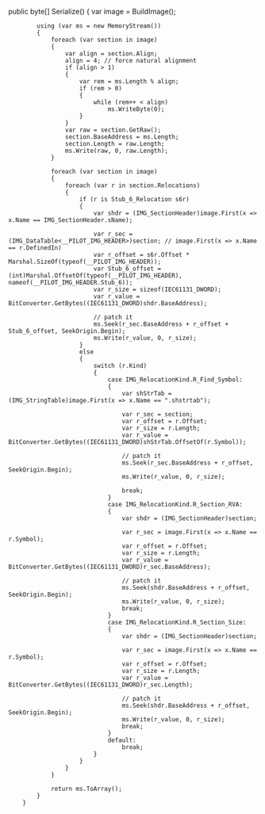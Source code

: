 public byte[] Serialize()
        {
            var image = BuildImage();

            using (var ms = new MemoryStream())
            {
                foreach (var section in image)
                {
                    var align = section.Align;
                    align = 4; // force natural alignment
                    if (align > 1)
                    {
                        var rem = ms.Length % align;
                        if (rem > 0)
                        {
                            while (rem++ < align)
                                ms.WriteByte(0);
                        }
                    }
                    var raw = section.GetRaw();
                    section.BaseAddress = ms.Length;
                    section.Length = raw.Length;
                    ms.Write(raw, 0, raw.Length);
                }

                foreach (var section in image)
                {
                    foreach (var r in section.Relocations)
                    {
                        if (r is Stub_6_Relocation s6r)
                        {
                            var shdr = (IMG_SectionHeader)image.First(x => x.Name == IMG_SectionHeader.sName);

                            var r_sec = (IMG_DataTable<__PILOT_IMG_HEADER>)section; // image.First(x => x.Name == r.DefinedIn)
                            var r_offset = s6r.Offset * Marshal.SizeOf(typeof(__PILOT_IMG_HEADER));
                            var Stub_6_offset = (int)Marshal.OffsetOf(typeof(__PILOT_IMG_HEADER), nameof(__PILOT_IMG_HEADER.Stub_6));
                            var r_size = sizeof(IEC61131_DWORD);
                            var r_value = BitConverter.GetBytes((IEC61131_DWORD)shdr.BaseAddress);

                            // patch it
                            ms.Seek(r_sec.BaseAddress + r_offset + Stub_6_offset, SeekOrigin.Begin);
                            ms.Write(r_value, 0, r_size);
                        }
                        else
                        {
                            switch (r.Kind)
                            {
                                case IMG_RelocationKind.R_Find_Symbol:
                                {
                                    var shStrTab = (IMG_StringTable)image.First(x => x.Name == ".shstrtab");

                                    var r_sec = section;
                                    var r_offset = r.Offset;
                                    var r_size = r.Length;
                                    var r_value = BitConverter.GetBytes((IEC61131_DWORD)shStrTab.OffsetOf(r.Symbol));

                                    // patch it
                                    ms.Seek(r_sec.BaseAddress + r_offset, SeekOrigin.Begin);
                                    ms.Write(r_value, 0, r_size);

                                    break;
                                }
                                case IMG_RelocationKind.R_Section_RVA:
                                {
                                    var shdr = (IMG_SectionHeader)section;

                                    var r_sec = image.First(x => x.Name == r.Symbol);
                                    var r_offset = r.Offset;
                                    var r_size = r.Length;
                                    var r_value = BitConverter.GetBytes((IEC61131_DWORD)r_sec.BaseAddress);

                                    // patch it
                                    ms.Seek(shdr.BaseAddress + r_offset, SeekOrigin.Begin);
                                    ms.Write(r_value, 0, r_size);
                                    break;
                                }
                                case IMG_RelocationKind.R_Section_Size:
                                {
                                    var shdr = (IMG_SectionHeader)section;

                                    var r_sec = image.First(x => x.Name == r.Symbol);
                                    var r_offset = r.Offset;
                                    var r_size = r.Length;
                                    var r_value = BitConverter.GetBytes((IEC61131_DWORD)r_sec.Length);

                                    // patch it
                                    ms.Seek(shdr.BaseAddress + r_offset, SeekOrigin.Begin);
                                    ms.Write(r_value, 0, r_size);
                                    break;
                                }
                                default:
                                    break;
                            }
                        }
                    }
                }

                return ms.ToArray();
            }
        }
